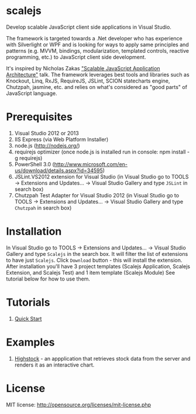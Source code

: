 scalejs
=======

Develop scalable JavaScript client side applications in Visual Studio.

The framework is targeted towards a .Net developer who has experience with Silverlight or WPF 
and is looking for ways to apply same principles and patterns 
(e.g. MVVM, bindings, modularization, templated controls, reactive programming, etc.)
 to JavaScript client side development. 

It's inspired by Nicholas Zakas <a href="http://www.youtube.com/watch?v=vXjVFPosQHw">"Scalable JavaScript Application Architecture"</a> talk. 
The framework leverages best tools and libraries such as Knockout, Linq, RxJS, RequireJS, JSLint, SCION statecharts engine, Chutzpah, jasmine, etc. and relies on what's considered as "good parts" of JavaScript language.

Prerequisites
=============
1. Visual Studio 2012 or 2013
2. IIS Express (via Web Platform Installer)
3. node.js (http://nodejs.org/)
4. requirejs optimizer (once node.js is installed run in console: npm install -g requirejs)
5. PowerShell 3.0 (http://www.microsoft.com/en-us/download/details.aspx?id=34595)
6. JSLint.VS2012 extension for Visual Studio (in Visual Studio go to TOOLS -> Extensions and Updates... -> Visual Studio Gallery and type `JSLint` in search box)
7. Chutzpah Test Adapter for Visual Studio 2012 (in Visual Studio go to TOOLS -> Extensions and Updates... -> Visual Studio Gallery and type `Chutzpah` in search box)

Installation
============
In Visual Studio go to TOOLS -> Extensions and Updates... -> Visual Studio Gallery and type `Scalejs` in the search box. It will filter the list of extensions to have just `Scalejs`. Click `Download` button - this will install the extension.
After installation you'll have 3 project templates (Scalejs Application, Scalejs Extension, and Scalejs Test)  and 1 item template (Scalejs Module)
See tutorial below for how to use them. 

Tutorials
=========
1. [Quick Start](https://github.com/lisovin/scalejs/wiki/Quick-Start)

Examples
========
1. [Highstock](https://github.com/lisovin/scalejs-examples/tree/master/Highstock) - an appplication that retrieves stock data from the server and renders it as an interactive chart. 

License
=======
MIT license: http://opensource.org/licenses/mit-license.php
